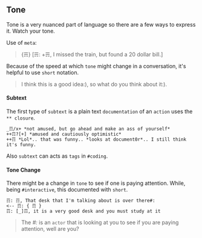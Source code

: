 ## Tone
Tone is a very nuanced part of language so there are a few ways to express it.  Watch your tone.

Use of `meta`:
> {☴} [☴: +☴, I missed the train, but found a 20 dollar bill.]

Because of the speed at which `tone` might change in a conversation, it's helpful to use `short` notation.

> I think this is a good idea:), so what do you think about it:).

#### Subtext
The first type of `subtext` is a plain text `documentation` of an `action` uses the `** closure`.

```
_☶/x+ *not amused, but go ahead and make an ass of yourself*
++☶?[+] *amused and cautiously optimistic*
++☶ *Lol*.. that was funny.. *looks at document0r*.. I still think it's funny.
```

Also `subtext` can acts as `tags` in `#coding`.

#### Tone Change
There might be a change in `tone` to see if one is paying attention.  While, being `#interactive`, this documented with `short`.

```
☶: ☶, That desk that I'm talking about is over there#:
<-- ☶: { ☶ }
☶: [_]☶, it is a very good desk and you must study at it
```

> The _#:_ is an `actor` that is looking at you to see if you are paying attention, well are you?